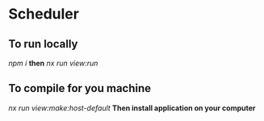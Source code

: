 # Scheduler

## To run locally

*npm i*
**then**
*nx run view:run*

## To compile for you machine

*nx run view:make:host-default*
**Then install application on your computer**
